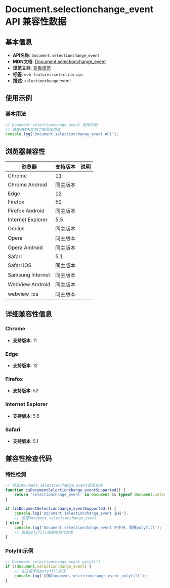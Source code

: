 # Document.selectionchange_event API 兼容性数据

## 基本信息

- **API名称**: `Document.selectionchange_event`
- **MDN文档**: [Document.selectionchange_event](https://developer.mozilla.org/docs/Web/API/Document/selectionchange_event)
- **规范文档**: [查看规范](https://w3c.github.io/selection-api/#selectionchange-event,https://w3c.github.io/selection-api/#dom-globaleventhandlers-onselectionchange)
- **标签**: `web-features:selection-api`
- **描述**: `selectionchange` event

## 使用示例

### 基本用法

```javascript
// Document.selectionchange_event 使用示例
// 请查阅MDN文档了解具体用法
console.log('Document.selectionchange_event API');
```

## 浏览器兼容性

| 浏览器 | 支持版本 | 说明 |
|--------|----------|------|
| Chrome | 11 |  |
| Chrome Android | 同主版本 |  |
| Edge | 12 |  |
| Firefox | 52 |  |
| Firefox Android | 同主版本 |  |
| Internet Explorer | 5.5 |  |
| Oculus | 同主版本 |  |
| Opera | 同主版本 |  |
| Opera Android | 同主版本 |  |
| Safari | 5.1 |  |
| Safari iOS | 同主版本 |  |
| Samsung Internet | 同主版本 |  |
| WebView Android | 同主版本 |  |
| webview_ios | 同主版本 |  |

## 详细兼容性信息

### Chrome

- **支持版本**: 11

### Edge

- **支持版本**: 12

### Firefox

- **支持版本**: 52

### Internet Explorer

- **支持版本**: 5.5

### Safari

- **支持版本**: 5.1

## 兼容性检查代码

### 特性检测

```javascript
// 检查Document.selectionchange_event是否支持
function isDocumentSelectionchange_eventSupported() {
    return 'selectionchange_event' in document && typeof document.selectionchange_event === 'function';
}

if (isDocumentSelectionchange_eventSupported()) {
    console.log('Document.selectionchange_event 支持');
    // 使用Document.selectionchange_event
} else {
    console.log('Document.selectionchange_event 不支持，需要polyfill');
    // 加载polyfill或使用替代方案
}
```

### Polyfill示例

```javascript
// Document.selectionchange_event polyfill
if (!document.selectionchange_event) {
    // 在这里添加polyfill实现
    console.log('加载Document.selectionchange_event polyfill');
}
```

